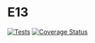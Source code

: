 # E13

[![Tests](https://github.com/SyTW-2122/E13/actions/workflows/test.yml/badge.svg)](https://github.com/SyTW-2122/E13/actions/workflows/test.yml)
[![Coverage Status](https://coveralls.io/repos/github/SyTW-2122/E13/badge.svg?branch=development)](https://coveralls.io/github/SyTW-2122/E13?branch=development)